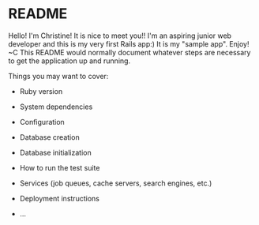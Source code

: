 # README

Hello! I'm Christine! It is nice to meet you!!  I'm an aspiring junior web developer and this is my very first Rails app:)  It is my "sample app".  Enjoy! ~C
This README would normally document whatever steps are necessary to get the
application up and running.

Things you may want to cover:

* Ruby version

* System dependencies

* Configuration

* Database creation

* Database initialization

* How to run the test suite

* Services (job queues, cache servers, search engines, etc.)

* Deployment instructions

* ...
